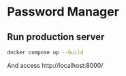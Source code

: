 # Password Manager

## Run production server

```bash
docker compose up --build
```

And access http://localhost:8000/
